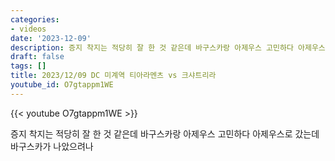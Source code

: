 ```yaml
---
categories:
- videos
date: '2023-12-09'
description: 증지 착지는 적당히 잘 한 것 같은데 바구스카랑 아제우스 고민하다 아제우스로 갔는데 바구스카가 나았으려나
draft: false
tags: []
title: 2023/12/09 DC 미계역 티아라멘츠 vs 크샤트리라
youtube_id: O7gtappm1WE
---
```



{{< youtube O7gtappm1WE >}}

증지 착지는 적당히 잘 한 것 같은데 바구스카랑 아제우스 고민하다 아제우스로 갔는데 바구스카가 나았으려나